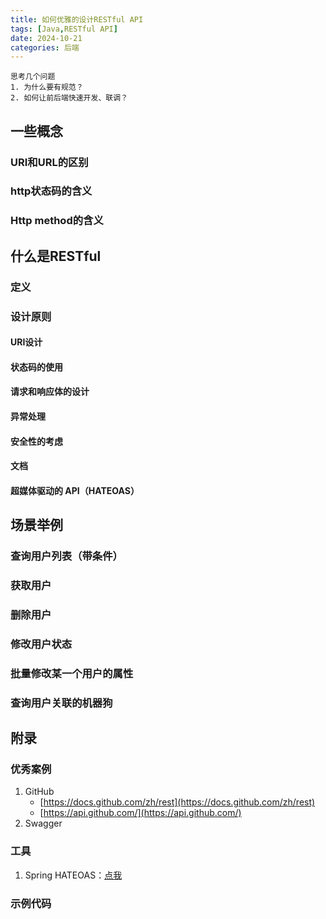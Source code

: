 ```yaml
---
title: 如何优雅的设计RESTful API
tags: [Java,RESTful API]
date: 2024-10-21
categories: 后端
---
```


```
思考几个问题​
1. 为什么要有规范？​
2. 如何让前后端快速开发、联调？
```

<!-- more -->

## 一些概念​
### URI和URL的区别​
### http状态码的含义​
### Http method的含义​

## 什么是RESTful​
### 定义​
### 设计原则​
#### URI设计​
#### 状态码的使用​
#### 请求和响应体的设计​
#### 异常处理​
#### 安全性的考虑​
#### 文档​
#### 超媒体驱动的 API（HATEOAS）​

## 场景举例​
### 查询用户列表（带条件）​
### 获取用户​
### 删除用户​
### 修改用户状态​
### 批量修改某一个用户的属性​
### 查询用户关联的机器狗​

## 附录​
### 优秀案例​
1. GitHub​
    - [https://docs.github.com/zh/rest​](https://docs.github.com/zh/rest​)
    - [https://api.github.com/​](https://api.github.com/​)
2. Swagger​

### 工具​
1. Spring HATEOAS：[点我](https://spring.io/projects/spring-hateoas)

### 示例代码